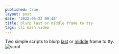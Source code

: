 ```yaml
---
published: true
layout: post
date: '2022-06-22 09:48'
title: blurp last or middle frame to tty
tags: cli bash video 
---
```

Two simple scripts to blurp [last](https://raw.githubusercontent.com/brontosaurusrex/singularity/master/bin/lastFrame) or [middle](https://raw.githubusercontent.com/brontosaurusrex/singularity/master/bin/middleFrame) frame to tty.    
![scrot](https://i.imgur.com/xTUyJTY.png)
